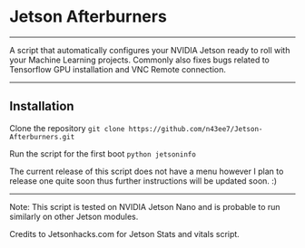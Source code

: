 # Jetson Afterburners
___________________________________________________________________________________________
A script that automatically configures your NVIDIA Jetson ready to roll with your Machine Learning projects. Commonly also fixes bugs related to Tensorflow GPU installation and VNC Remote connection.
_____________________________________________________________________________________________
## Installation
Clone the repository
``` git clone https://github.com/n43ee7/Jetson-Afterburners.git ```

Run the script for the first boot
``` python jetsoninfo ```

The current release of this script does not have a menu however I plan to release one quite soon thus further instructions will be updated soon. :)
_______________________________________________________________________________________________
Note: 
This script is tested on NVIDIA Jetson Nano and is probable to run similarly on other Jetson modules.

Credits to Jetsonhacks.com for Jetson Stats and vitals script.
